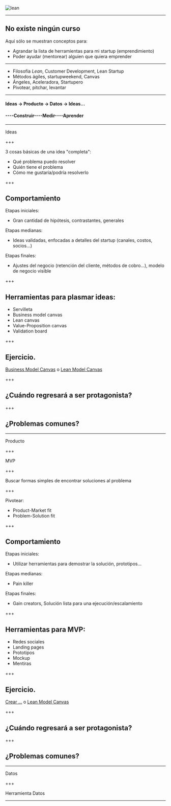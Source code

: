 ![lean](http://www.leanproduction.co/wp-content/uploads/2015/04/phuongphaptinhgonvasixsigma2.jpg)

---

## No existe ningún curso
Aquí sólo se muestran conceptos para:
 * Agrandar la lista de herramientas para mi startup (emprendimiento)
 * Poder ayudar (mentorear) alguien que quiera emprender

---

* Filosofía *Lean*, Customer Development, Lean Startup
* Métodos ágiles, startupweekend, Canvas
* Ángeles, Aceleradora, Startupero
* Pivotear, pitchar, levantar

---

#### Ideas -> Producto -> Datos -> Ideas...
#### ----Construir----Medir----Aprender

---

Ideas

+++

3 cosas básicas de una idea "completa":
* Qué problema puedo resolver
* Quién tiene el problema
* Cómo me gustaría/podría resolverlo

+++

## Comportamiento
Etapas iniciales:
* Gran cantidad de hipótesis, contrastantes, generales

Etapas medianas:
* Ideas validadas, enfocadas a detalles del startup (canales, costos, socios...)

Etapas finales:
* Ajustes del negocio (retención del cliente, métodos de cobro...), modelo de negocio visible

+++

## Herramientas para plasmar ideas:
* Servilleta
* Business model canvas
* Lean canvas
* Value-Proposition canvas
* Validation board

+++

## Ejercicio.
[Business Model Canvas](https://cdn.strategyzer.com/assets/marketing/canvases-business-model-canvas-a8509296e3cd543ee7c6881cada7082376d4dfdf4eac40e849490c0dba2d178b.svg) o 
[Lean Model Canvas](http://bmtoolbox.net/wp-content/uploads/2016/05/Tool_24_leancanvas.jpg)

+++

## ¿Cuándo regresará a ser protagonista?

+++

## ¿Problemas comunes?

---

Producto

+++

MVP

+++

Buscar formas simples de encontrar soluciones al problema

+++

Pivotear:
* Product-Market fit
* Problem-Solution fit

+++

## Comportamiento
Etapas iniciales:
* Utilizar herramientas para demostrar la solución, prototipos...

Etapas medianas:
* Pain killer

Etapas finales:
* Gain creators, Solución lista para una ejecución/escalamiento

+++

## Herramientas para MVP:
* Redes sociales
* Landing pages
* Prototipos
* Mockup
* Mentiras

+++

## Ejercicio.
[Crear ...]() o 
[Lean Model Canvas](http://bmtoolbox.net/wp-content/uploads/2016/05/Tool_24_leancanvas.jpg)

+++

## ¿Cuándo regresará a ser protagonista?

+++

## ¿Problemas comunes?

---

Datos

+++

Herramienta Datos

---